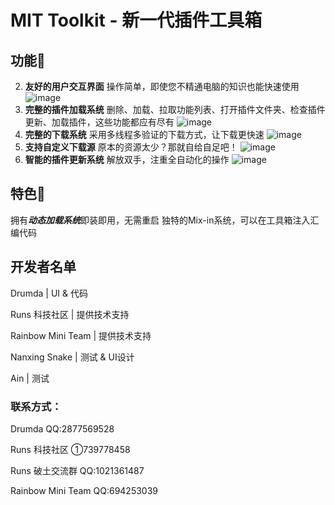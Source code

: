 # MIT Toolkit - 新一代插件工具箱
## 功能💪
2. **友好的用户交互界面** 操作简单，即使您不精通电脑的知识也能快速使用
![image](https://github.com/user-attachments/assets/c4c13eaf-7c5d-46df-a53a-37267c1d9867)
4. **完整的插件加载系统** 删除、加载、拉取功能列表、打开插件文件夹、检查插件更新、加载插件，这些功能都应有尽有
![image](https://github.com/user-attachments/assets/5fb020d6-046e-435d-9409-0d043c4d7bb9)
6. **完整的下载系统** 采用多线程多验证的下载方式，让下载更快速
![image](https://github.com/user-attachments/assets/2bf2b891-d5d7-4c36-8d92-47fd51da28ac)
8. **支持自定义下载源** 原本的资源太少？那就自给自足吧！
![image](https://github.com/user-attachments/assets/875cf2e6-5e06-451d-978a-ba66abed3f17)
10. **智能的插件更新系统** 解放双手，注重全自动化的操作
![image](https://github.com/user-attachments/assets/dd841ce4-ee7d-4564-a714-013aec1b7d0a)
## 特色🌟
拥有***动态加载系统***即装即用，无需重启
独特的Mix-in系统，可以在工具箱注入汇编代码
## 开发者名单
Drumda | UI & 代码

Runs 科技社区 | 提供技术支持

Rainbow Mini Team | 提供技术支持

Nanxing Snake | 测试 & UI设计

Ain | 测试

### 联系方式：

Drumda QQ:2877569528

Runs 科技社区 ①739778458

Runs 破土交流群 QQ:1021361487

Rainbow Mini Team QQ:694253039

